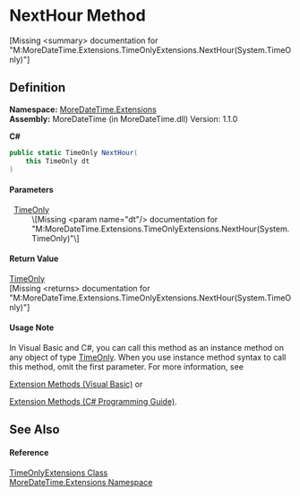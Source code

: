 # NextHour Method


\[Missing &lt;summary&gt; documentation for "M:MoreDateTime.Extensions.TimeOnlyExtensions.NextHour(System.TimeOnly)"\]



## Definition
**Namespace:** <a href="N_MoreDateTime_Extensions">MoreDateTime.Extensions</a>  
**Assembly:** MoreDateTime (in MoreDateTime.dll) Version: 1.1.0

**C#**
``` C#
public static TimeOnly NextHour(
	this TimeOnly dt
)
```



#### Parameters
<dl><dt>  <a href="https://learn.microsoft.com/dotnet/api/system.timeonly" target="_blank" rel="noopener noreferrer">TimeOnly</a></dt><dd>\[Missing &lt;param name="dt"/&gt; documentation for "M:MoreDateTime.Extensions.TimeOnlyExtensions.NextHour(System.TimeOnly)"\]</dd></dl>

#### Return Value
<a href="https://learn.microsoft.com/dotnet/api/system.timeonly" target="_blank" rel="noopener noreferrer">TimeOnly</a>  
\[Missing &lt;returns&gt; documentation for "M:MoreDateTime.Extensions.TimeOnlyExtensions.NextHour(System.TimeOnly)"\]

#### Usage Note
In Visual Basic and C#, you can call this method as an instance method on any object of type <a href="https://learn.microsoft.com/dotnet/api/system.timeonly" target="_blank" rel="noopener noreferrer">TimeOnly</a>. When you use instance method syntax to call this method, omit the first parameter. For more information, see <a href="https://docs.microsoft.com/dotnet/visual-basic/programming-guide/language-features/procedures/extension-methods" target="_blank" rel="noopener noreferrer">

Extension Methods (Visual Basic)</a> or <a href="https://docs.microsoft.com/dotnet/csharp/programming-guide/classes-and-structs/extension-methods" target="_blank" rel="noopener noreferrer">

Extension Methods (C# Programming Guide)</a>.

## See Also


#### Reference
<a href="T_MoreDateTime_Extensions_TimeOnlyExtensions">TimeOnlyExtensions Class</a>  
<a href="N_MoreDateTime_Extensions">MoreDateTime.Extensions Namespace</a>  
